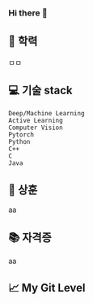 ### Hi there 👋

## 🌱 학력
ㅁㅁ

## 💻 기술 stack

```
Deep/Machine Learning
Active Learning
Computer Vision
Pytorch
Python
C++
C
Java
```


## 🏅 상훈
aa

## 📚 자격증
aa

## 📈 My Git Level



<!--
**DongJooKim1541/DongJooKim1541** is a ✨ _special_ ✨ repository because its `README.md` (this file) appears on your GitHub profile.

Here are some ideas to get you started:

- 🔭 I’m currently working on ...
- 🌱 I’m currently learning ...
- 👯 I’m looking to collaborate on ...
- 🤔 I’m looking for help with ...
- 💬 Ask me about ...
- 📫 How to reach me: ...
- 😄 Pronouns: ...
- ⚡ Fun fact: ...
-->
